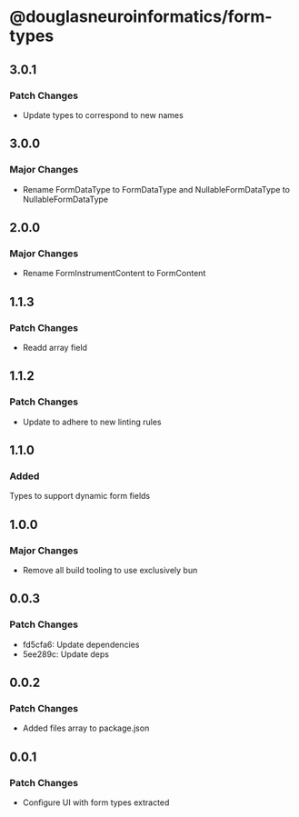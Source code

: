# @douglasneuroinformatics/form-types

## 3.0.1

### Patch Changes

- Update types to correspond to new names

## 3.0.0

### Major Changes

- Rename FormDataType to FormDataType and NullableFormDataType to NullableFormDataType

## 2.0.0

### Major Changes

- Rename FormInstrumentContent to FormContent

## 1.1.3

### Patch Changes

- Readd array field

## 1.1.2

### Patch Changes

- Update to adhere to new linting rules

## 1.1.0

### Added

Types to support dynamic form fields

## 1.0.0

### Major Changes

- Remove all build tooling to use exclusively bun

## 0.0.3

### Patch Changes

- fd5cfa6: Update dependencies
- 5ee289c: Update deps

## 0.0.2

### Patch Changes

- Added files array to package.json

## 0.0.1

### Patch Changes

- Configure UI with form types extracted
